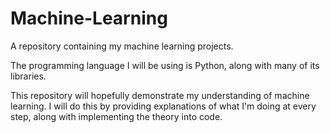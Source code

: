 # Machine-Learning
A repository containing my machine learning projects.

The programming language I will be using is Python, along with many of its libraries.

This repository will hopefully demonstrate my understanding of machine learning. I will do this by providing explanations of what I'm doing at every step, along with implementing the theory into code.
